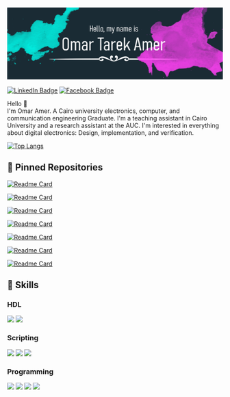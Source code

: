 [![Omar's GitHub Banner](./gfx/banner.png)](https://www.linkedin.com/in/omar-amer-59781b63/)

[![LinkedIn Badge](https://img.shields.io/badge/LinkedIn-Profile-informational?style=flat&logo=linkedin&logoColor=white&color=0D76A8)](https://www.linkedin.com/in/omar-amer-59781b63/)
[![Facebook Badge](https://img.shields.io/badge/Facebook-Profile-informational?style=flat&logo=facebook&logoColor=white&color=0D76A8)](https://www.facebook.com/omartarekamer/)

Hello 👋  
I'm Omar Amer. A Cairo university electronics, computer, and communication engineering Graduate. I'm a teaching assistant in Cairo University and a research assistant at the AUC. I'm interested in everything about digital electronics: Design, implementation, and verification.

[![Top Langs](https://github-readme-stats.vercel.app/api/top-langs/?username=OmarAmer01&langs_count=8&theme=dracula&hide=c%23&count_private=true&hide_progress=true)](https://github.com/anuraghazra/github-readme-stats)


## 📌 Pinned Repositories

[![Readme Card](https://github-readme-stats.vercel.app/api/pin/?username=OmarAmer01&repo=DCSK&theme=dracula)](https://github.com/OmarAmer01/DCSK)

[![Readme Card](https://github-readme-stats.vercel.app/api/pin/?username=OmarAmer01&repo=UVM_OC8051_ALU&theme=dracula)](https://github.com/OmarAmer01/UVM_OC8051_ALU)

[![Readme Card](https://github-readme-stats.vercel.app/api/pin/?username=OmarAmer01&repo=Schem2GDS_SAR_ADC&theme=dracula)](https://github.com/OmarAmer01/Schem2GDS_SAR_ADC)

[![Readme Card](https://github-readme-stats.vercel.app/api/pin/?username=OmarAmer01&repo=wildwest&theme=dracula)](https://github.com/OmarAmer01/wildwest)

[![Readme Card](https://github-readme-stats.vercel.app/api/pin/?username=OmarAmer01&repo=matching-network-designer&theme=dracula)](https://github.com/OmarAmer01/Matching-Network-Designer)

[![Readme Card](https://github-readme-stats.vercel.app/api/pin/?username=OmarAmer01&repo=Hany-s-revenge&theme=dracula)](https://github.com/OmarAmer01/Hany-s-Revenge)

[![Readme Card](https://github-readme-stats.vercel.app/api/pin/?username=mostafa-abdelbrr&repo=DBMS-Project-Laptop-Database&theme=dracula)](https://github.com/mostafa-abdelbrr/DBMS-Project-Laptop-Database)

## 🤹 Skills

### HDL

![](https://img.shields.io/badge/Hardware-Verilog-informational?style=flat&logo=verilog&logoColor=white&color=blue)
![](https://img.shields.io/badge/Hardware-VHDL-informational?style=flat&logo=verilog&logoColor=white&color=blue)

### Scripting

![](https://img.shields.io/badge/Scripting-Python-informational?style=flat&logo=Python&logoColor=white&color=blue)
![](https://img.shields.io/badge/Scripting-MATLAB-informational?style=flat&logo=MATLAB&logoColor=white&color=blue)
![](https://img.shields.io/badge/Scripting-BASH-informational?style=flat&logo=bash&logoColor=white&color=blue)

### Programming

![](https://img.shields.io/badge/Programming-C-informational?style=flat&logo=c&logoColor=white&color=blue)
![](https://img.shields.io/badge/Programming-C++-informational?style=flat&logo=cplusplus&logoColor=white&color=blue)
![](https://img.shields.io/badge/Programming-C%23-informational?style=flat&logo=csharp&logoColor=white&color=blue)
![](https://img.shields.io/badge/Programming-X86_Assembly-informational?style=flat&logo=asm&logoColor=white&color=blue)

